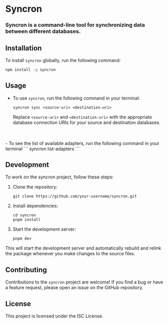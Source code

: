 # Syncron

### Syncron is a command-line tool for synchronizing data between different databases.

## Installation

To install `syncron` globally, run the following command:

```bash
npm install -g syncron
```

## Usage
- To use `syncron`, run the following command in your terminal:

    ```
    syncron sync <source-uri> <destination-uri>
    ```

    Replace `<source-uri>` and `<destination-uri>` with the appropriate database connection URIs for your source and destination databases.
<br/>
<br/>
- To see the list of available adapters, run the following command in your terminal
    ```
    syncron list-adapters
    ```

## Development
To work on the syncron project, follow these steps:

1. Clone the repository:
    ```
    git clone https://github.com/your-username/syncron.git
    ```

2. Install dependencies:
    ```
    cd syncron
    pnpm install
    ```

3. Start the development server:
    ```
    pnpm dev
    ```

This will start the development server and automatically rebuild and relink the package whenever you make changes to the source files.

## Contributing
Contributions to the `syncron` project are welcome! If you find a bug or have a feature request, please open an issue on the GitHub repository.

## License
This project is licensed under the ISC License.